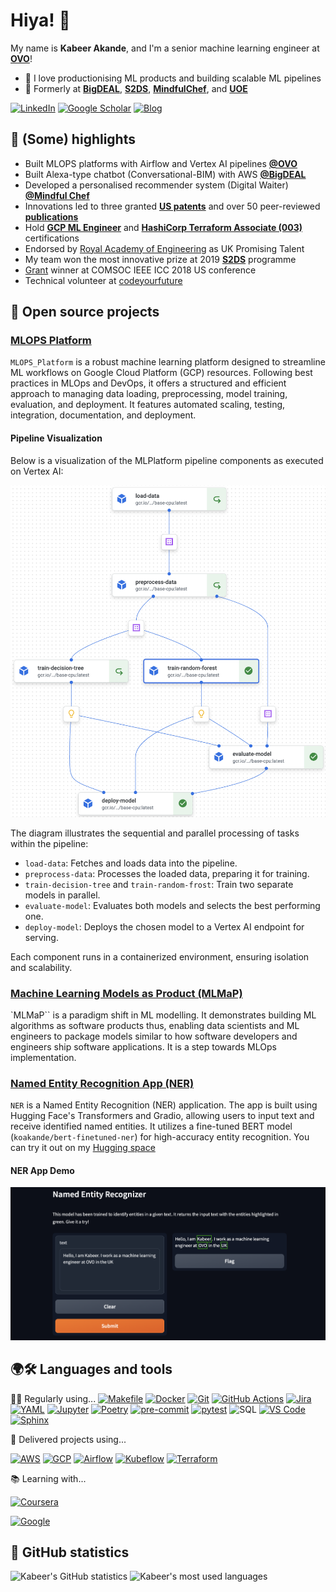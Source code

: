 # Hiya! 👋

My name is **Kabeer Akande**, and I'm a senior machine learning engineer at [**OVO**](https://www.ovoenergy.com/)!

- 💛 I love productionising ML products and building scalable ML pipelines
- 🔭 Formerly at [**BigDEAL**](https://www1.uwe.ac.uk/bl/research/big-deal.aspx), [**S2DS**](http://www.s2ds.org/), [**MindfulChef**](https://www.mindfulchef.com/), and [**UOE**](https://www.eng.ed.ac.uk/)


[![LinkedIn](https://img.shields.io/badge/LinkedIn-0077B5?style=for-the-badge&logo=linkedin&logoColor=white)](https://www.linkedin.com/in/koakande/)
[![Google Scholar](https://img.shields.io/badge/-Google%20Scholar-4285F4?style=for-the-badge&logo=Google%20Scholar&logoColor=FFFFFF)](https://scholar.google.com/citations?user=PiWvuqYAAAAJ&hl=en)
[![Blog](https://img.shields.io/badge/-Blog-3775A9?style=for-the-badge&logo=medium&logoColor=white)](https://kbakande.github.io/)

## 🚀 (Some) highlights
- Built MLOPS platforms with Airflow and Vertex AI pipelines [**@OVO**](https://www.ovoenergy.com/)
- Built Alexa-type chatbot (Conversational-BIM) with AWS [**@BigDEAL**](https://www1.uwe.ac.uk/bl/research/big-deal.aspx)
- Developed a personalised recommender system (Digital Waiter) [**@Mindful Chef**](https://www.mindfulchef.com/)
- Innovations led to three granted [**US patents**](https://uspto.report/company/Akande-Kabiru) and over 50 peer-reviewed [**publications**](https://scholar.google.co.uk/citations?user=PiWvuqYAAAAJ&hl=en)
- Hold  [**GCP ML Engineer**](https://www.credential.net/cf4c85e8-6e3b-4791-8ed5-8ad20af8f841?key=692460154c57397d4e6268c41719c602a87fa98011d70b86adf7570070660436) and [**HashiCorp Terraform Associate (003)**](https://www.credly.com/badges/eacd21df-2f7a-4690-bc69-7d90b5301343/public_url) certifications
- Endorsed by [Royal Academy of Engineering](https://raeng.org.uk/programmes-and-prizes/programmes/international-programmes/global-talent-visa) as UK Promising Talent
- My team won the most innovative prize at 2019 [**S2DS**](https://www.s2ds.org/) programme 
- [Grant](https://icc2018.ieee-icc.org/authors/student-travel-grants.html#comsoc) winner at COMSOC IEEE ICC 2018 US conference
- Technical volunteer at [codeyourfuture](https://codeyourfuture.io/)


## 🚢 Open source projects

### [MLOPS Platform](https://github.com/kbakande/MLOPS-Platform) 

`MLOPS_Platform` is a robust machine learning platform designed to streamline ML workflows on Google Cloud Platform (GCP) resources. Following best practices in MLOps and DevOps, it offers a structured and efficient approach to managing data loading, preprocessing, model training, evaluation, and deployment. It features automated scaling, testing, integration, documentation, and deployment.

   #### Pipeline Visualization

   Below is a visualization of the MLPlatform pipeline components as executed on Vertex AI:

   ![MLPlatform Pipeline on Vertex AI](images/mlpipeline.png)

   The diagram illustrates the sequential and parallel processing of tasks within the pipeline:

   - `load-data`: Fetches and loads data into the pipeline.
   - `preprocess-data`: Processes the loaded data, preparing it for training.
   - `train-decision-tree` and `train-random-frost`: Train two separate models in parallel.
   - `evaluate-model`: Evaluates both models and selects the best performing one.
   - `deploy-model`: Deploys the chosen model to a Vertex AI endpoint for serving.

   Each component runs in a containerized environment, ensuring isolation and scalability.

### [Machine Learning Models as Product (MLMaP)](https://github.com/kbakande/pet-adoption-classifier) 

`MLMaP`` is a paradigm shift in ML modelling. It demonstrates building ML algorithms as software products thus, enabling data scientists and ML engineers to package models similar to how software developers and engineers ship software applications. It is a step towards MLOps implementation. 

### [Named Entity Recognition App (NER)](https://github.com/kbakande/named-entity-recognition)
`NER` is a Named Entity Recognition (NER) application. The app is built using Hugging Face's Transformers and Gradio, allowing users to input text and receive identified named entities. It utilizes a fine-tuned BERT model (`koakande/bert-finetuned-ner`) for high-accuracy entity recognition. You can try it out on my [Hugging space](https://huggingface.co/spaces/koakande/named_entity_recognition)

   #### NER App Demo

   ![NER](images/named_entity_viz.png)

## 🌍🛠 Languages and tools 

👨‍💻 Regularly using...
[![Makefile](https://img.shields.io/badge/-Makefile-2496ED?style=for-the-badge&logo=Makefile&logoColor=FFFFFF)](https://makefile.site/)
[![Docker](https://img.shields.io/badge/-Docker-2496ED?style=for-the-badge&logo=Docker&logoColor=FFFFFF)](https://www.docker.com/)
[![Git](https://img.shields.io/badge/-Git-F05032?style=for-the-badge&logo=Git&logoColor=FFFFFF)](https://git-scm.com/)
[![GitHub Actions](https://img.shields.io/badge/-GitHub%20Actions-2088FF?style=for-the-badge&logo=GitHub%20Actions&logoColor=FFFFFF)](https://github.com/features/actions/)
[![Jira](https://img.shields.io/badge/-Jira-0052CC?style=for-the-badge&logo=Jira-Software&logoColor=FFFFFF)](https://www.atlassian.com/software/jira/)
[![YAML](https://img.shields.io/badge/-YAML-0A66C2?style=for-the-badge&logo=YAML&logoColor=FFFFFF)](https://yaml.org/)
[![Jupyter](https://img.shields.io/badge/-Jupyter-F37626?style=for-the-badge&logo=Jupyter&logoColor=FFFFFF)](https://jupyter.org/)
[![Poetry](https://img.shields.io/badge/-Poetry-60A5FA?style=for-the-badge&logo=Poetry&logoColor=FFFFFF)](https://python-poetry.org/)
[![pre-commit](https://img.shields.io/badge/-pre--commit-FAB040?style=for-the-badge&logo=pre-commit&logoColor=000000)](https://pre-commit.com/)
[![pytest](https://img.shields.io/badge/-pytest-0A9EDC?style=for-the-badge&logo=pytest&logoColor=FFFFFF)](https://docs.pytest.org/)
![SQL](https://img.shields.io/badge/-SQL-000000?style=for-the-badge&logo=&logoColor=FFFFFF)
[![VS Code](https://img.shields.io/badge/-VS%20Code-007ACC?style=for-the-badge&logo=Visual%20Studio%20Code&logoColor=FFFFFF)](https://code.visualstudio.com/)
[![Sphinx](https://img.shields.io/badge/-Sphinx-007ACC?style=for-the-badge&logo=Visual%20Studio%20Code&logoColor=FFFFFF)](https://www.sphinx-doc.org/en/master/#)

🎉 Delivered projects using...

[![AWS](https://img.shields.io/badge/-AWS-232F3E?style=for-the-badge&logo=Amazon%20AWS&logoColor=FFFFFF)](https://aws.amazon.com/)
[![GCP](https://img.shields.io/badge/-GCP-4285F4?style=for-the-badge&logo=Google%20Cloud&logoColor=FFFFFF)](https://cloud.google.com/)
[![Airflow](https://img.shields.io/badge/-Airflow-017CEE?style=for-the-badge&logo=Apache%20Airflow&logoColor=FFFFFF)](https://airflow.apache.org/)
[![Kubeflow](https://img.shields.io/badge/-Kubeflow-213D7A?style=for-the-badge&logo=Kubeflow&logoColor=FFFFFF)](https://www.kubeflow.org/)
[![Terraform](https://img.shields.io/badge/terraform-%235835CC.svg?style=for-the-badge&logo=terraform&logoColor=white)](https://www.terraform.io/)


📚 Learning with...

[![Coursera](https://img.shields.io/badge/-Coursera-0056D2?style=for-the-badge&logo=Coursera&logoColor=FFFFFF)](https://www.coursera.org/)

[![Google](https://img.shields.io/badge/Google_Cloud-4285F4?style=for-the-badge&logo=google-cloud&logoColor=white)](https://www.cloudskillsboost.google/)

## 🧮 GitHub statistics

<p>
    <img height="150" src="https://github-readme-stats.vercel.app/api?username=kbakande&count_private=true&show_icons=true&hide_title=true" alt="Kabeer's GitHub statistics">
    <img height="150" src="https://github-readme-stats.vercel.app/api/top-langs/?username=kbakande&layout=compact&custom_title=Most%20used%20languages" alt="Kabeer's most used languages">
</p>